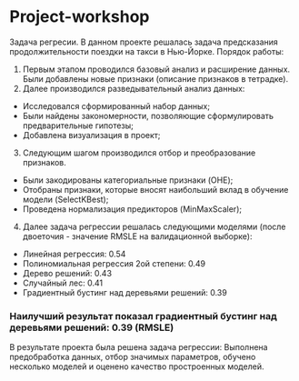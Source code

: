 # Project-workshop
Задача регресии.
В данном проекте решалась задача предсказания продолжительности поездки на такси в Нью-Йорке.
Порядок работы:
1. Первым этапом проводился базовый анализ и расширение данных.
Были добавлены новые признаки (описание признаков в тетрадке).
2. Далее производился разведывательный анализ данных:
* Исследовался сформированный набор данных;
* Были найдены закономерности, позволяющие сформулировать предварительные гипотезы;
* Добавлена визуализация в проект;
3. Следующим шагом производился отбор и преобразование признаков.
* Были закодированы категориальные признаки (OHE);
* Отобраны признаки, которые вносят наибольший вклад в обучение модели (SelectKBest);
* Проведена нормализация предикторов (MinMaxScaler);
4. Далее задача регрессии решалась следующими моделями (после двоеточия - значение RMSLE на валидационной выборке):
* Линейная регрессия: 0.54
* Полиномиальная регрессия 2ой степени: 0.49
* Дерево решений: 0.43
* Случайный лес: 0.41
* Градиентный бустинг над деревьями решений: 0.39
### Наилучший результат показал градиентный бустинг над деревьями решений: 0.39 (RMSLE)

В результате проекта была решена задача регрессии:
Выполнена предобработка данных, отбор значимых параметров, обучено несколько моделей и оценено качество простроенных моделей.
